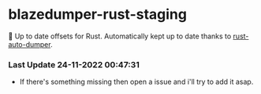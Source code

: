 # blazedumper-rust-staging

🚀 Up to date offsets for Rust. Automatically kept up to date thanks to [rust-auto-dumper](https://github.com/Akandesh/rust-auto-dumper).


### Last Update 24-11-2022 00:47:31
- If there's something missing then open a issue and i'll try to add it asap.